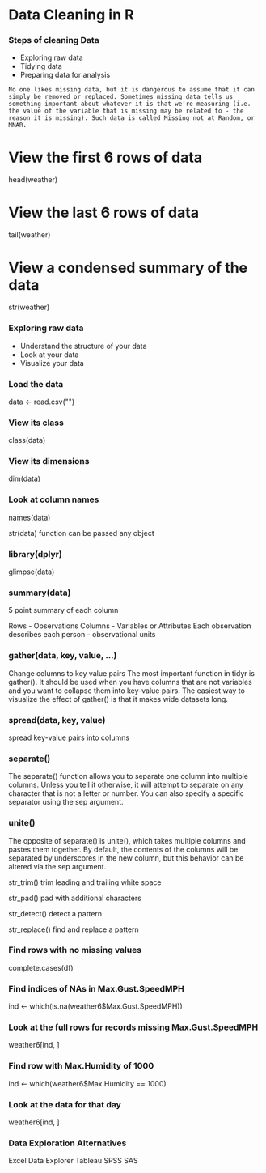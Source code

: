 # Data Cleaning in R
### Steps of cleaning Data
- Exploring raw data
- Tidying data
- Preparing data for analysis
```
No one likes missing data, but it is dangerous to assume that it can simply be removed or replaced. Sometimes missing data tells us something important about whatever it is that we're measuring (i.e. the value of the variable that is missing may be related to - the reason it is missing). Such data is called Missing not at Random, or MNAR.
```
# View the first 6 rows of data
head(weather)

# View the last 6 rows of data
tail(weather)

# View a condensed summary of the data
str(weather)

### Exploring raw data
- Understand the structure of your data
- Look at your data
- Visualize your data

### Load the data
data <- read.csv("")

### View its class
class(data)

### View its dimensions
dim(data)

### Look at column names
names(data)

str(data) function can be passed any object

### library(dplyr)
glimpse(data)

### summary(data)
5 point summary of each column

Rows - Observations
Columns - Variables or Attributes
Each observation describes each person - observational units

### gather(data, key, value, ...)
Change columns to key value pairs
The most important function in tidyr is gather(). It should be used when you have columns that are not variables and you want to collapse them into key-value pairs.
The easiest way to visualize the effect of gather() is that it makes wide datasets long. 

### spread(data, key, value)
spread key-value pairs into columns

### separate()
The separate() function allows you to separate one column into multiple columns. Unless you tell it otherwise, it will attempt to separate on any character that is not a letter or number. You can also specify a specific separator using the sep argument.

### unite()
The opposite of separate() is unite(), which takes multiple columns and pastes them together. By default, the contents of the columns will be separated by underscores in the new column, but this behavior can be altered via the sep argument.

str_trim()
trim leading and trailing white space

str_pad()
pad with additional characters

str_detect()
detect a pattern

str_replace()
find and replace a pattern

### Find rows with no missing values
complete.cases(df)

### Find indices of NAs in Max.Gust.SpeedMPH
ind <- which(is.na(weather6$Max.Gust.SpeedMPH))

### Look at the full rows for records missing Max.Gust.SpeedMPH
weather6[ind, ]

### Find row with Max.Humidity of 1000
ind <- which(weather6$Max.Humidity == 1000)

### Look at the data for that day
weather6[ind, ]

### Data Exploration Alternatives
Excel 
Data Explorer
Tableau
SPSS
SAS